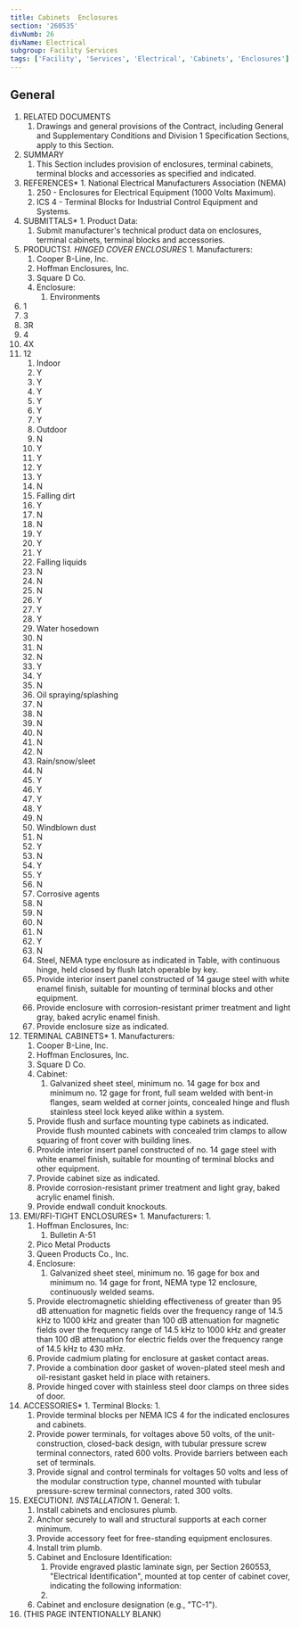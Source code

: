 ```yaml
---
title: Cabinets  Enclosures
section: '260535'
divNumb: 26
divName: Electrical
subgroup: Facility Services
tags: ['Facility', 'Services', 'Electrical', 'Cabinets', 'Enclosures']
---
```



## General

1. RELATED DOCUMENTS
   1. Drawings and general provisions of the Contract, including General and Supplementary Conditions and Division 1 Specification Sections, apply to this Section.
1. SUMMARY
   1. This Section includes provision of enclosures, terminal cabinets, terminal blocks and accessories as specified and indicated. 
1. REFERENCES*   1. National Electrical Manufacturers Association (NEMA) 
   1. 250 - Enclosures for Electrical Equipment (1000 Volts Maximum). 
   1. ICS 4 - Terminal Blocks for Industrial Control Equipment and Systems. 
1. SUBMITTALS*   1. Product Data:
      1. Submit manufacturer's technical product data on enclosures, terminal cabinets, terminal blocks and accessories. 
1. PRODUCTS*1. HINGED COVER ENCLOSURES*   1. Manufacturers:
      1. Cooper B-Line, Inc.
   1. Hoffman Enclosures, Inc.
   1. Square D Co.
   1. Enclosure:
         1. Environments
1. 1
1. 3
1. 3R
1. 4
1. 4X
1. 12
   1. Indoor
   1. Y
   1. Y
   1. Y
   1. Y
   1. Y
   1. Y
   1. Outdoor
   1. N
   1. Y
   1. Y
   1. Y
   1. Y
   1. N
   1. Falling dirt
   1. Y
   1. N
   1. N
   1. Y
   1. Y
   1. Y
   1. Falling liquids
   1. N
   1. N
   1. N
   1. Y
   1. Y
   1. Y
   1. Water hosedown
   1. N
   1. N
   1. N
   1. Y
   1. Y
   1. N
   1. Oil spraying/splashing
   1. N
   1. N
   1. N
   1. N
   1. N
   1. N
   1. Rain/snow/sleet
   1. N
   1. Y
   1. Y
   1. Y
   1. Y
   1. N
   1. Windblown dust
   1. N
   1. Y
   1. N
   1. Y
   1. Y
   1. N
   1. Corrosive agents
   1. N
   1. N
   1. N
   1. N
   1. Y
   1. N
   1. Steel, NEMA type enclosure as indicated in Table, with continuous hinge, held closed by flush latch operable by key. 
   1. Provide interior insert panel constructed of 14 gauge steel with white enamel finish, suitable for mounting of terminal blocks and other equipment. 
   1. Provide enclosure with corrosion-resistant primer treatment and light gray, baked acrylic enamel finish. 
   1. Provide enclosure size as indicated. 
1. TERMINAL CABINETS*   1. Manufacturers:
      1. Cooper B-Line, Inc.
   1. Hoffman Enclosures, Inc. 
   1. Square D Co. 
   1. Cabinet:
      1. Galvanized sheet steel, minimum no. 14 gage for box and minimum no. 12 gage for front, full seam welded with bent-in flanges, seam welded at corner joints, concealed hinge and flush stainless steel lock keyed alike within a system. 
   1. Provide flush and surface mounting type cabinets as indicated. Provide flush mounted cabinets with concealed trim clamps to allow squaring of front cover with building lines. 
   1. Provide interior insert panel constructed of no. 14 gage steel with white enamel finish, suitable for mounting of terminal blocks and other equipment. 
   1. Provide cabinet size as indicated. 
   1. Provide corrosion-resistant primer treatment and light gray, baked acrylic enamel finish. 
   1. Provide endwall conduit knockouts. 
1. EMI/RFI-TIGHT ENCLOSURES*   1. Manufacturers:
      1. 
   1. Hoffman Enclosures, Inc:
      1. Bulletin A-51 
   1. Pico Metal Products 
   1. Queen Products Co., Inc. 
   1. Enclosure:
      1. Galvanized sheet steel, minimum no. 16 gage for box and minimum no. 14 gage for front, NEMA type 12 enclosure, continuously welded seams. 
   1. Provide electromagnetic shielding effectiveness of greater than 95 dB attenuation for magnetic fields over the frequency range of 14.5 kHz to 1000 kHz and greater than 100 dB attenuation for magnetic fields over the frequency range of 14.5 kHz to 1000 kHz and greater than 100 dB attenuation for electric fields over the frequency range of 14.5 kHz to 430 mHz. 
   1. Provide cadmium plating for enclosure at gasket contact areas. 
   1. Provide a combination door gasket of woven-plated steel mesh and oil-resistant gasket held in place with retainers. 
   1. Provide hinged cover with stainless steel door clamps on three sides of door. 
1. ACCESSORIES*   1. Terminal Blocks:
      1. 
   1. Provide terminal blocks per NEMA ICS 4 for the indicated enclosures and cabinets. 
   1. Provide power terminals, for voltages above 50 volts, of the unit-construction, closed-back design, with tubular pressure screw terminal connectors, rated 600 volts. Provide barriers between each set of terminals. 
   1. Provide signal and control terminals for voltages 50 volts and less of the modular construction type, channel mounted with tubular pressure-screw terminal connectors, rated 300 volts. 
1. EXECUTION*1. INSTALLATION*	1. General:
      1. 
   1. Install cabinets and enclosures plumb. 
   1. Anchor securely to wall and structural supports at each corner minimum. 
   1. Provide accessory feet for free-standing equipment enclosures. 
   1. Install trim plumb. 
   1. Cabinet and Enclosure Identification:
      1. Provide engraved plastic laminate sign, per Section 260553, "Electrical Identification", mounted at top center of cabinet cover, indicating the following information:
      1. 
   1. Cabinet and enclosure designation (e.g., "TC-1"). 
1. (THIS PAGE INTENTIONALLY BLANK)

